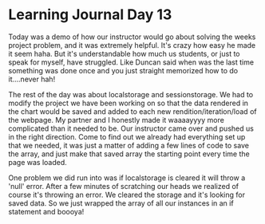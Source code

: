 # Learning Journal Day 13  

Today was a demo of how our instructor would go about solving the weeks project problem, and it was extremely helpful.  It's crazy how easy he made it seem haha.  But it's understandable how much us students, or just to speak for myself, have struggled.  Like Duncan said when was the last time something was done once and you just straight memorized how to do it....never hah!   

The rest of the day was about localstorage and sessionstorage.  We had to modify the project we have been working on so that the data rendered in the chart would be saved and added to each new rendition/iteration/load of the webpage.  My partner and I honestly made it waaaayyyy more complicated than it needed to be.  Our instructor came over and pushed us in the right direction.  Come to find out we already had everything set up that we needed, it was just a matter of adding a few lines of code to save the array, and just make that saved array the starting point every time the page was loaded.  

One problem we did run into was if localstorage is cleared it will throw a 'null' error.  After a few minutes of scratching our heads we realized of course it's throwing an error.  We cleared the storage and it's looking for saved data.  So we just wrapped the array of all our instances in an if statement and boooya!
